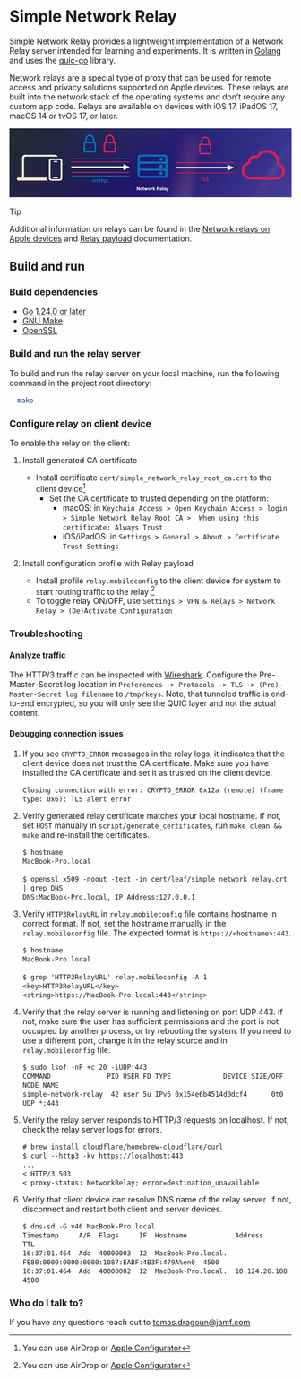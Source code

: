 # Simple Network Relay

Simple Network Relay provides a lightweight implementation of a Network Relay server intended for learning and
experiments. It is written in [Golang](https://go.dev) and uses the [quic-go](https://github.com/quic-go/quic-go)
library.

Network relays are a special type of proxy that can be used for remote access and privacy solutions supported on Apple
devices. These relays are built into the network stack of the operating systems and don’t require any custom app code.
Relays are available on devices with iOS 17, iPadOS 17, macOS 14 or tvOS 17, or later.

![Diagram of Network relay tunneling TLS traffic over HTTP/3.](/image/relay.png)


> [!TIP]
> Additional information on relays can be found in the
> [Network relays on Apple devices](https://support.apple.com/en-gb/guide/deployment/dep91a6e427d/web) and
> [Relay payload](https://developer.apple.com/documentation/devicemanagement/relay) documentation.

## Build and run

### Build dependencies

* [Go 1.24.0 or later](https://go.dev/doc/install)
* [GNU Make](https://www.gnu.org/software/make/)
* [OpenSSL](https://openssl-library.org/source/)

### Build and run the relay server

To build and run the relay server on your local machine, run the following command in the project root directory:

```bash
  make
```

### Configure relay on client device

To enable the relay on the client:

1) Install generated CA certificate
    * Install certificate `cert/simple_network_relay_root_ca.crt` to the client device[^1]
        * Set the CA certificate to trusted depending on the platform:
            * macOS: in
              `Keychain Access > Open Keychain Access > login > Simple Network Relay Root CA >  When using this certificate: Always Trust`
            * iOS/iPadOS: in `Settings > General > About > Certificate Trust Settings`


2) Install configuration profile with Relay payload
    * Install profile `relay.mobileconfig` to the client device for system to start routing traffic to the relay [^1]
    * To toggle relay ON/OFF, use `Settings > VPN & Relays > Network Relay > (De)Activate Configuration`

[^1]: You can use AirDrop or [Apple Configurator](https://apps.apple.com/us/app/apple-configurator/id1037126344)

### Troubleshooting

#### Analyze traffic

The HTTP/3 traffic can be inspected with [Wireshark](https://www.wireshark.org/). Configure the Pre-Master-Secret log
location in `Preferences -> Protocols -> TLS -> (Pre)-Master-Secret log filename` to `/tmp/keys`. Note, that tunneled
traffic is end-to-end encrypted, so you will only see the QUIC layer and not the actual content.

#### Debugging connection issues

1) If you see `CRYPTO_ERROR` messages in the relay logs, it indicates that the client device does not trust the CA
   certificate. Make sure you have installed the CA certificate and set it as trusted on the client device.
    ```
    Closing connection with error: CRYPTO_ERROR 0x12a (remote) (frame type: 0x6): TLS alert error
    ```

2) Verify generated relay certificate matches your local hostname. If not, set `HOST` manually in
   `script/generate_certificates`, run `make clean && make` and re-install the certificates.
    ```
    $ hostname
    MacBook-Pro.local

    $ openssl x509 -noout -text -in cert/leaf/simple_network_relay.crt | grep DNS
    DNS:MacBook-Pro.local, IP Address:127.0.0.1
    ```

3) Verify `HTTP3RelayURL` in `relay.mobileconfig` file contains hostname in correct format. If not, set the hostname
   manually in the `relay.mobileconfig` file. The expected format is `https://<hostname>:443`.
    ```
    $ hostname
    MacBook-Pro.local

    $ grep 'HTTP3RelayURL' relay.mobileconfig -A 1
    <key>HTTP3RelayURL</key>
    <string>https://MacBook-Pro.local:443</string>
    ```

4) Verify that the relay server is running and listening on port UDP 443. If not, make sure the user has sufficient
   permissions and the port is not occupied by another process, or try rebooting the system. If you need to use a
   different port, change it in the relay source and in `relay.mobileconfig` file.
    ```
    $ sudo lsof -nP +c 20 -iUDP:443
    COMMAND              PID USER FD TYPE             DEVICE SIZE/OFF NODE NAME
    simple-network-relay  42 user 5u IPv6 0x154e6b4514d0dcf4      0t0  UDP *:443
    ```

5) Verify the relay server responds to HTTP/3 requests on localhost. If not, check the relay server logs for errors.
    ```
    # brew install cloudflare/homebrew-cloudflare/curl
    $ curl --http3 -kv https://localhost:443
    ...
    < HTTP/3 503
    < proxy-status: NetworkRelay; error=destination_unavailable
    ```

6) Verify that client device can resolve DNS name of the relay server. If not, disconnect and restart both client and
   server devices.
    ```
    $ dns-sd -G v46 MacBook-Pro.local
    Timestamp     A/R  Flags     IF  Hostname            Address                                      TTL
    16:37:01.464  Add  40000003  12  MacBook-Pro.local.  FE80:0000:0000:0000:1087:EABF:4B3F:479A%en0  4500
    16:37:01.464  Add  40000002  12  MacBook-Pro.local.  10.124.26.188                                4500
    ```

### Who do I talk to?

If you have any questions reach out to tomas.dragoun@jamf.com
